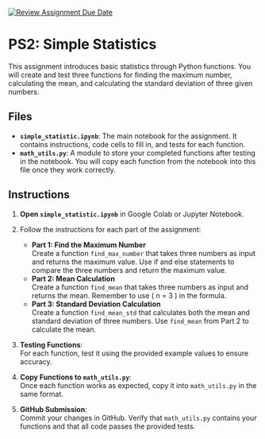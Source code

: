 [![Review Assignment Due Date](https://classroom.github.com/assets/deadline-readme-button-22041afd0340ce965d47ae6ef1cefeee28c7c493a6346c4f15d667ab976d596c.svg)](https://classroom.github.com/a/6bL5mS2n)
# PS2: Simple Statistics

This assignment introduces basic statistics through Python functions. You will create and test three functions for finding the maximum number, calculating the mean, and calculating the standard deviation of three given numbers.

## Files

- **`simple_statistic.ipynb`**: The main notebook for the assignment. It contains instructions, code cells to fill in, and tests for each function.
- **`math_utils.py`**: A module to store your completed functions after testing in the notebook. You will copy each function from the notebook into this file once they work correctly.

## Instructions

1. **Open `simple_statistic.ipynb`** in Google Colab or Jupyter Notebook.

2. Follow the instructions for each part of the assignment:
    - **Part 1: Find the Maximum Number**  
      Create a function `find_max_number` that takes three numbers as input and returns the maximum value.
      Use if and else statements to compare the three numbers and return the maximum value.
    - **Part 2: Mean Calculation**  
      Create a function `find_mean` that takes three numbers as input and returns the mean. Remember to use \( n = 3 \) in the formula.
    - **Part 3: Standard Deviation Calculation**  
      Create a function `find_mean_std` that calculates both the mean and standard deviation of three numbers. Use `find_mean` from Part 2 to calculate the mean.

3. **Testing Functions**:  
   For each function, test it using the provided example values to ensure accuracy.

4. **Copy Functions to `math_utils.py`**:  
   Once each function works as expected, copy it into `math_utils.py` in the same format.

5. **GitHub Submission**:  
   Commit your changes in GitHub. Verify that `math_utils.py` contains your functions and that all code passes the provided tests.

